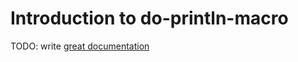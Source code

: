 # Introduction to do-println-macro

TODO: write [great documentation](http://jacobian.org/writing/what-to-write/)
